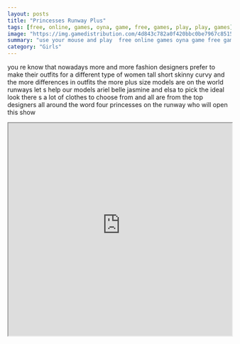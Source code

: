 ```yaml
---
layout: posts
title: "Princesses Runway Plus"
tags: [free, online, games, oyna, game, free, games, play, play, games]
image: "https://img.gamedistribution.com/4d843c782a0f420bbc0be7967c8515fa.jpg"
summary: "use your mouse and play  free online games oyna game free games play play games"
category: "Girls"
---
```


you re know that nowadays more and more fashion designers prefer to make their outfits for a different type of women tall short skinny curvy and the more differences in outfits the more plus size models are on the world runways let s help our models ariel belle jasmine and elsa to pick the ideal look there s a lot of clothes to choose from and all are from the top designers all around the word four princesses on the runway who will open this show

<iframe width="100%" height="480px;" src="https://html5.gamedistribution.com/4d843c782a0f420bbc0be7967c8515fa/"></iframe>